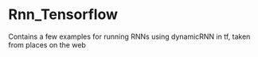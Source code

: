 # Rnn_Tensorflow
Contains a few examples for running RNNs using dynamicRNN in tf, taken from places on the web
